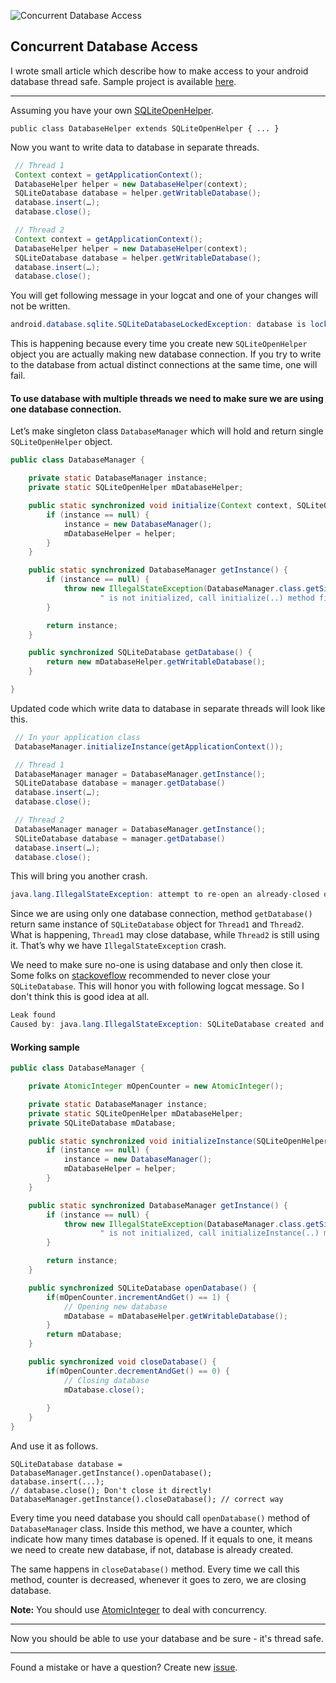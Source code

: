 ![Concurrent Database Access][6]

Concurrent Database Access
--------------------------

I wrote small article which describe how to make access to your android database thread safe. Sample project is available [here][7].

----------

Assuming you have your own [SQLiteOpenHelper][1].

    public class DatabaseHelper extends SQLiteOpenHelper { ... }

Now you want to write data to database in separate threads.

```java
 // Thread 1
 Context context = getApplicationContext();
 DatabaseHelper helper = new DatabaseHelper(context);
 SQLiteDatabase database = helper.getWritableDatabase();
 database.insert(…);
 database.close();

 // Thread 2
 Context context = getApplicationContext();
 DatabaseHelper helper = new DatabaseHelper(context);
 SQLiteDatabase database = helper.getWritableDatabase();
 database.insert(…);
 database.close();
```

You will get following message in your logcat and one of your changes will not be written.

```java
android.database.sqlite.SQLiteDatabaseLockedException: database is locked (code 5)
```

This is happening because every time you create new `SQLiteOpenHelper` object you are actually making new database connection. If you try to write to the database from actual distinct connections at the same time, one will fail.

#### To use database with multiple threads we need to make sure we are using one database connection.

Let’s make singleton class `DatabaseManager` which will hold and return single `SQLiteOpenHelper` object.

```java
public class DatabaseManager {

    private static DatabaseManager instance;
    private static SQLiteOpenHelper mDatabaseHelper;

    public static synchronized void initialize(Context context, SQLiteOpenHelper helper) {
        if (instance == null) {
            instance = new DatabaseManager();
            mDatabaseHelper = helper;
        }
    }

    public static synchronized DatabaseManager getInstance() {
        if (instance == null) {
            throw new IllegalStateException(DatabaseManager.class.getSimpleName() +
                    " is not initialized, call initialize(..) method first.");
        }

        return instance;
    }

    public synchronized SQLiteDatabase getDatabase() {
        return new mDatabaseHelper.getWritableDatabase();
    }

}
```

Updated code which write data to database in separate threads will look like this.

```java
 // In your application class
 DatabaseManager.initializeInstance(getApplicationContext());

 // Thread 1
 DatabaseManager manager = DatabaseManager.getInstance();
 SQLiteDatabase database = manager.getDatabase()
 database.insert(…);
 database.close();

 // Thread 2
 DatabaseManager manager = DatabaseManager.getInstance();
 SQLiteDatabase database = manager.getDatabase()
 database.insert(…);
 database.close();
```

This will bring you another crash.

```java
java.lang.IllegalStateException: attempt to re-open an already-closed object: SQLiteDatabase
```

Since we are using only one database connection, method `getDatabase()` return same instance of `SQLiteDatabase` object for `Thread1` and `Thread2`. What is happening, `Thread1` may close database, while `Thread2` is still using it. That’s why we have `IllegalStateException` crash.

We need to make sure no-one is using database and only then close it. Some folks on [stackoveflow][2] recommended to never close your `SQLiteDatabase`. This will honor you with following logcat message. So I don't think this is good idea at all.

```java
Leak found
Caused by: java.lang.IllegalStateException: SQLiteDatabase created and never closed
```

#### Working sample

```java
public class DatabaseManager {

    private AtomicInteger mOpenCounter = new AtomicInteger();

    private static DatabaseManager instance;
    private static SQLiteOpenHelper mDatabaseHelper;
    private SQLiteDatabase mDatabase;

    public static synchronized void initializeInstance(SQLiteOpenHelper helper) {
        if (instance == null) {
            instance = new DatabaseManager();
            mDatabaseHelper = helper;
        }
    }

    public static synchronized DatabaseManager getInstance() {
        if (instance == null) {
            throw new IllegalStateException(DatabaseManager.class.getSimpleName() +
                    " is not initialized, call initializeInstance(..) method first.");
        }

        return instance;
    }

    public synchronized SQLiteDatabase openDatabase() {
        if(mOpenCounter.incrementAndGet() == 1) {
            // Opening new database
            mDatabase = mDatabaseHelper.getWritableDatabase();
        }
        return mDatabase;
    }

    public synchronized void closeDatabase() {
        if(mOpenCounter.decrementAndGet() == 0) {
            // Closing database
            mDatabase.close();
            
        }
    }
}
```
    
And use it as follows.

    SQLiteDatabase database = DatabaseManager.getInstance().openDatabase();
    database.insert(...);
    // database.close(); Don't close it directly!
    DatabaseManager.getInstance().closeDatabase(); // correct way
    
Every time you need database you should call `openDatabase()` method of `DatabaseManager` class. Inside this method, we have a counter, which indicate how many times database is opened. If it equals to one, it means we need to create new database, if not, database is already created. 

The same happens in `closeDatabase()` method. Every time we call this method, counter is decreased, whenever it goes to zero, we are closing database.

**Note:** You should use [AtomicInteger][5] to deal with concurrency.

----------

Now you should be able to use your database and be sure - it's thread safe.

----------
Found a mistake or have a question? Create new [issue](https://github.com/dmytrodanylyk/dmytrodanylyk/issues).


  [1]: http://developer.android.com/reference/android/database/sqlite/SQLiteOpenHelper.html
  [2]: http://stackoverflow.com/
  [3]: http://developer.android.com/reference/android/database/sqlite/SQLiteClosable.html#acquireReference%28%29
  [4]: http://developer.android.com/reference/android/database/sqlite/SQLiteClosable.html#close%28%29
  [5]: http://developer.android.com/reference/java/util/concurrent/atomic/AtomicInteger.html
  [6]: https://raw.github.com/dmytrodanylyk/dmytrodanylyk/gh-pages/images/articles/concurrent-db-access.png
  [7]: https://github.com/dmytrodanylyk/android-concurrent-database
  
